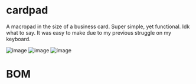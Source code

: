 # cardpad
A macropad in the size of a business card. Super simple, yet functional. Idk what to say. It was easy to make due to my previous struggle on my keyboard. 

![image](https://github.com/user-attachments/assets/ceb09e2b-db45-4f75-a04f-7c065dcecaf8)
![image](https://github.com/user-attachments/assets/2927bcd1-3b95-4241-aec4-855ea7889946)
![image](https://github.com/user-attachments/assets/34e39ab1-8c0a-4955-8df5-a3eb6aa26f14)

# BOM
